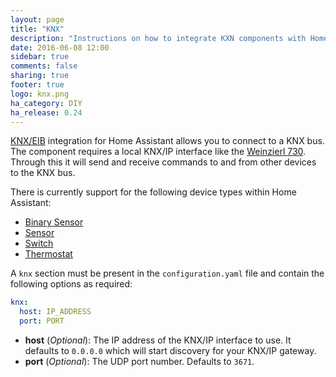 ```yaml
---
layout: page
title: "KNX"
description: "Instructions on how to integrate KXN components with Home Assistant."
date: 2016-06-08 12:00
sidebar: true
comments: false
sharing: true
footer: true
logo: knx.png
ha_category: DIY
ha_release: 0.24
---
```


[KNX/EIB](http://www.knx.org) integration for Home Assistant allows you to connect to a KNX bus. The component requires a local KNX/IP interface like the [Weinzierl 730](http://www.weinzierl.de/index.php/en/all-knx/knx-devices-en/knx-ip-interface-730-en). Through this it will send and receive commands to and from other devices to the KNX bus.

There is currently support for the following device types within Home Assistant:

- [Binary Sensor](/components/binary_sensor.knx)
- [Sensor](/components/sensor.knx)
- [Switch](/components/switch.knx)
- [Thermostat](/components/thermostat.knx)

A `knx` section must be present in the `configuration.yaml` file and contain the following options as required:

```yaml
knx:
  host: IP_ADDRESS
  port: PORT
```

- **host** (*Optional*): The IP address of the KNX/IP interface to use. It defaults to `0.0.0.0` which will start discovery for your KNX/IP gateway.
- **port** (*Optional*): The UDP port number. Defaults to `3671`.
